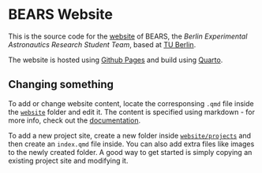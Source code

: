 # BEARS Website

This is the source code for the [website](https://www.bears-space.de/) of BEARS, the *Berlin Experimental Astronautics Research Student Team*, based at [TU Berlin](https://www.tu.berlin/).

The website is hosted using [Github Pages](https://pages.github.com/) and build using [Quarto](https://quarto.org/).

## Changing something

To add or change website content, locate the corresponsing `.qmd` file inside the [`website`](website/) folder and edit it. The content is specified using markdown - for more info, check out the [documentation](https://quarto.org/docs/authoring/markdown-basics.html).

To add a new project site, create a new folder inside [`website/projects`](website/projects/) and then create an `index.qmd` file inside. You can also add extra files like images to the newly created folder. A good way to get started is simply copying an existing project site and modifying it.

